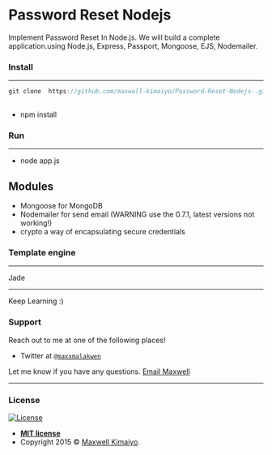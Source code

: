 # Password Reset Nodejs

Implement Password Reset In Node.js. We will build a complete application.using Node.js, Express, Passport, Mongoose, EJS, Nodemailer.


### Install 

------------

```js
git clone  https://github.com/maxwell-kimaiyo/Password-Reset-Nodejs-.git
 
 ```
-  npm install

### Run
------------
- node app.js

Modules
-----------
* Mongoose for MongoDB <br>
* Nodemailer for send email (WARNING use the 0.7.1, latest versions not working!) <br>
* crypto a way of encapsulating secure credentials <br>

### Template engine
-----------
 Jade<br>
<hr>
Keep Learning :)<br>

### Support

Reach out to me at one of the following places!

- Twitter at <a href="http://twitter.com/maxxmalakwen" target="_blank">`@maxxmalakwen`</a>

Let me know if you have any questions. [Email Maxwell](developerkimaiyo@gmail.com)

---

### License

[![License](http://img.shields.io/:license-mit-blue.svg?style=flat-square)](http://badges.mit-license.org)

- **[MIT license](http://opensource.org/licenses/mit-license.php)**
- Copyright 2015 © <a href="http://fvcproductions.com" target="_blank">Maxwell Kimaiyo</a>.
